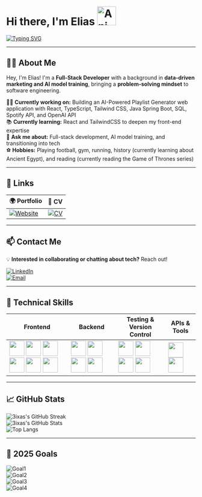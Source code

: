 <h1 align="left">Hi there, I'm Elias <img src="https://iam-weijie.github.io/wave/hand-emoji.svg" alt="Animated Emoji" width="50" height="50"> </h1>

[![Typing SVG](https://readme-typing-svg.herokuapp.com?font=Courier+Prime&size=22&pause=500&color=39FF14&left=true&width=600&lines=Full-Stack+Software+Engineer;Building+Scalable+%26+User-First+Applications;Passionate+About+Software+%26+Problem-Solving;Always+Learning+%26+Improving)](https://git.io/typing-svg)

---

## 👨‍💻 **About Me**  

Hey, I'm Elias! I'm a **Full-Stack Developer** with a background in **data-driven marketing and AI model training**, bringing a **problem-solving mindset** to software engineering.

🧗‍♂️ **Currently working on:** Building an AI-Powered Playlist Generator web application with React, TypeScript, Tailwind CSS, Java Spring Boot, SQL, Spotify API, and OpenAI API\
📚 **Currently learning:** React and TailwindCSS to deepen my front-end expertise\
💬 **Ask me about:** Full-stack development, AI model training, and transitioning into tech\
⚽ **Hobbies:** Playing football, gym, running, history (currently learning about Ancient Egypt), and reading (currently reading the Game of Thrones series)

---

## 🔗 **Links**  

| 🌍 Portfolio | 📄 CV |
|-------------|------------|
| [![Website](https://img.shields.io/badge/My_Portfolio-4285F4?style=for-the-badge&logo=google-chrome&logoColor=white)](https://3ixas.github.io/web-project/) | [![CV](https://img.shields.io/badge/My_CV-FF6F00?style=for-the-badge&logo=adobe-acrobat-reader&logoColor=white)](https://drive.google.com/file/d/1n26sy7njx6hXYNPg4pS1xKM8KyLP077Z/view?usp=sharing) |

---

## 📫 **Contact Me**  

💡 **Interested in collaborating or chatting about tech?** Reach out!

[![LinkedIn](https://img.shields.io/badge/LinkedIn-0077B5?style=for-the-badge&logo=linkedin&logoColor=white)](https://www.linkedin.com/in/elias-t-bennett)  
[![Email](https://img.shields.io/badge/Email-D14836?style=for-the-badge&logo=gmail&logoColor=white)](mailto:eliasthebennett@gmail.com)  

---

## 🚀 **Technical Skills**  

| **Frontend** | **Backend** | **Testing & Version Control** | **APIs & Tools** |
|-------------|-------------|----------------------|-------------|
| <a href="https://developer.mozilla.org/en-US/docs/Web/HTML" target="_blank"><img src="https://cdn.jsdelivr.net/gh/devicons/devicon/icons/html5/html5-original.svg" width="40" height="40"/></a> <a href="https://developer.mozilla.org/en-US/docs/Web/CSS" target="_blank"><img src="https://cdn.jsdelivr.net/gh/devicons/devicon/icons/css3/css3-original.svg" width="40" height="40"/></a> <a href="https://developer.mozilla.org/en-US/docs/Web/JavaScript" target="_blank"><img src="https://cdn.jsdelivr.net/gh/devicons/devicon/icons/javascript/javascript-original.svg" width="40" height="40"/></a> <a href="https://www.typescriptlang.org/docs/" target="_blank"><img src="https://cdn.jsdelivr.net/gh/devicons/devicon/icons/typescript/typescript-original.svg" width="40" height="40"/></a> <a href="https://react.dev/" target="_blank"><img src="https://cdn.jsdelivr.net/gh/devicons/devicon/icons/react/react-original.svg" width="40" height="40"/></a> <a href="https://tailwindcss.com/docs" target="_blank"><img src="https://cdn.jsdelivr.net/gh/devicons/devicon/icons/tailwindcss/tailwindcss-original.svg" width="40" height="40"/></a> | <a href="https://docs.oracle.com/en/java/" target="_blank"><img src="https://cdn.jsdelivr.net/gh/devicons/devicon/icons/java/java-original.svg" width="40" height="40"/></a> <a href="https://spring.io/projects/spring-boot" target="_blank"><img src="https://cdn.jsdelivr.net/gh/devicons/devicon/icons/spring/spring-original.svg" width="40" height="40"/></a> <a href="https://www.python.org/doc/" target="_blank"><img src="https://cdn.jsdelivr.net/gh/devicons/devicon/icons/python/python-original.svg" width="40" height="40"/></a> <a href="https://www.mysql.com/" target="_blank"><img src="https://cdn.jsdelivr.net/gh/devicons/devicon/icons/mysql/mysql-original.svg" width="40" height="40"/></a> | <a href="https://jestjs.io/docs/getting-started" target="_blank"><img src="https://cdn.jsdelivr.net/gh/devicons/devicon/icons/jest/jest-plain.svg" width="40" height="40"/></a> <a href="https://www.cypress.io/" target="_blank"><img src="https://cdn.jsdelivr.net/gh/devicons/devicon/icons/cypressio/cypressio-original.svg" width="40" height="40"/></a> <a href="https://junit.org/junit5/docs/current/user-guide/" target="_blank"><img src="https://cdn.jsdelivr.net/gh/devicons/devicon/icons/junit/junit-original.svg" width="40" height="40"/></a> <a href="https://git-scm.com/doc" target="_blank"><img src="https://cdn.jsdelivr.net/gh/devicons/devicon/icons/git/git-original.svg" width="40" height="40"/></a> | <a href="https://www.postman.com/api-documentation-tool/" target="_blank"><img src="https://cdn.jsdelivr.net/gh/devicons/devicon/icons/postman/postman-original.svg" width="40" height="40"/></a> <a href="https://docs.github.com/en" target="_blank"><img src="https://cdn.jsdelivr.net/gh/devicons/devicon/icons/github/github-original.svg" width="40" height="40"/></a>|

---

## 📈 **GitHub Stats**  

![3ixas's GitHub Streak](https://streak-stats.vercel.app/?user=3ixas&theme=merko&border_radius=5)  
![3ixas's GitHub Stats](https://github-readme-stats.vercel.app/api?username=3ixas&show_icons=true&theme=merko)  
![Top Langs](https://github-readme-stats.vercel.app/api/top-langs/?username=3ixas&layout=compact&theme=merko)

---

## 🎯 **2025 Goals**  

![Goal1](https://img.shields.io/badge/Build%203%2B%20Full--Stack%20Projects-blue?style=for-the-badge)  
![Goal2](https://img.shields.io/badge/Contribute%20to%20Open%20Source-orange?style=for-the-badge)  
![Goal3](https://img.shields.io/badge/Build%201%2B%20AI%20Involved%20Project-purple?style=for-the-badge)  
![Goal4](https://img.shields.io/badge/Develop%20Strong%20Backend%20Engineering%20Skills-006400?style=for-the-badge)    
